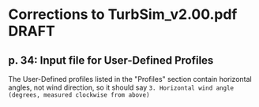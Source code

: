 # Corrections to TurbSim_v2.00.pdf DRAFT

## p. 34: Input file for User-Defined Profiles
The User-Defined profiles listed in the "Profiles" section contain horizontal angles, not wind direction, so it should say
  `3. Horizontal wind angle (degrees, measured clockwise from above)`